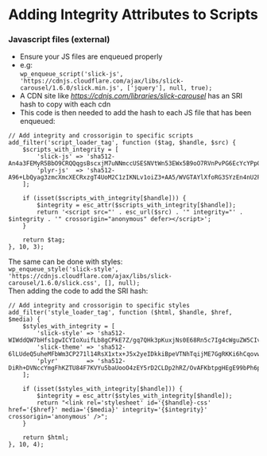 # Adding Integrity Attributes to Scripts

### Javascript files (external)
* Ensure your JS files are enqueued properly
* e.g: <br>
`wp_enqueue_script('slick-js', 'https://cdnjs.cloudflare.com/ajax/libs/slick-carousel/1.6.0/slick.min.js', ['jquery'], null, true);`
* A CDN site like _https://cdnjs.com/libraries/slick-carousel_ has an SRI hash to copy with each cdn
* This code is then needed to add the hash to each JS file that has been enqueued: <br>
```
// Add integrity and crossorigin to specific scripts
add_filter('script_loader_tag', function ($tag, $handle, $src) {
    $scripts_with_integrity = [
        'slick-js' => 'sha512-An4a3FEMyR5BbO9CRQQqgsBscxjM7uNNmccUSESNVtWn53EWx5B9oO7RVnPvPG6EcYcYPp0Gv3i/QQ4KUzB5WA==',
        'plyr-js'  => 'sha512-A96+LbQyag3zmcXmcXECRxzgT4UoM2C1zIKNLv1oiZ3+AA5/WVGTAYlXfoRG3SYzEn4nU2P0v+HzGoQb4c6vIw==',
    ];

    if (isset($scripts_with_integrity[$handle])) {
        $integrity = esc_attr($scripts_with_integrity[$handle]);
        return '<script src="' . esc_url($src) . '" integrity="' . $integrity . '" crossorigin="anonymous" defer></script>';
    }

    return $tag;
}, 10, 3);
```

The same can be done with styles: <br>
`wp_enqueue_style('slick-style', 'https://cdnjs.cloudflare.com/ajax/libs/slick-carousel/1.6.0/slick.css', [], null);` <br>
Then adding the code to add the SRI hash: <br>
```
// Add integrity and crossorigin to specific styles
add_filter('style_loader_tag', function ($html, $handle, $href, $media) {
    $styles_with_integrity = [
        'slick-style' => 'sha512-WIWddQW7bHfs1gwICYIoXuifLb8gCPkE7Z/gq7QHk3pKuxjNs0E68Rn5c7Ig4cWguZW5CIvRroTj2GrSxsvUZQ==',
        'slick-theme' => 'sha512-6lLUdeQ5uheMFbWm3CP271l14RsX1xtx+J5x2yeIDkkiBpeVTNhTqijME7GgRKKi6hCqovwCoBTlRBEC20M8Mg==',
        'plyr'        => 'sha512-DiRh+DVNccYmgFhKZTU84F7KVYu5baUooO4zEY5rD2CLDp2hRZ/OvAFKbtpgHEgE99bPh6p17j0I/AN0qXDSCA==',
    ];

    if (isset($styles_with_integrity[$handle])) {
        $integrity = esc_attr($styles_with_integrity[$handle]);
        return "<link rel='stylesheet' id='{$handle}-css' href='{$href}' media='{$media}' integrity='{$integrity}' crossorigin='anonymous' />";
    }

    return $html;
}, 10, 4);

```
